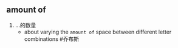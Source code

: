 ## amount of
1. …的数量
   * about varying the `amount of` space between different letter combinations #乔布斯 